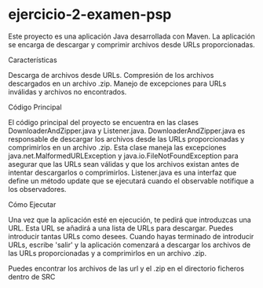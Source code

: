 # ejercicio-2-examen-psp
 
Este proyecto es una aplicación Java desarrollada con Maven. La aplicación se encarga de descargar y comprimir archivos desde URLs proporcionadas.  

Características

Descarga de archivos desde URLs.
Compresión de los archivos descargados en un archivo .zip.
Manejo de excepciones para URLs inválidas y archivos no encontrados.

Código Principal

El código principal del proyecto se encuentra en las clases DownloaderAndZipper.java y Listener.java.  DownloaderAndZipper.java es responsable de descargar los archivos desde las URLs proporcionadas y comprimirlos en un archivo .zip. Esta clase maneja las excepciones java.net.MalformedURLException y java.io.FileNotFoundException para asegurar que las URLs sean válidas y que los archivos existan antes de intentar descargarlos o comprimirlos. Listener.java es una interfaz que define un método update que se ejecutará cuando el observable notifique a los observadores.

Cómo Ejecutar

Una vez que la aplicación esté en ejecución, te pedirá que introduzcas una URL. Esta URL se añadirá a una lista de URLs para descargar. Puedes introducir tantas URLs como desees. Cuando hayas terminado de introducir URLs, escribe 'salir' y la aplicación comenzará a descargar los archivos de las URLs proporcionadas y a comprimirlos en un archivo .zip.

Puedes encontrar los archivos de las url y el .zip en el directorio ficheros dentro de SRC
